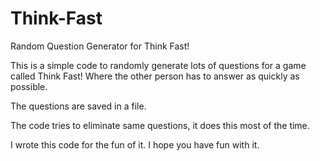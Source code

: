# Think-Fast
Random Question Generator for Think Fast!

This is a simple code to randomly generate lots of questions for a game called Think Fast!
Where the other person has to answer as quickly as possible.

The questions are saved in a file.

The code tries to eliminate same questions, it does this most of the time.

I wrote this code for the fun of it. I hope you have fun with it.
